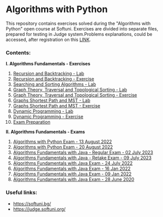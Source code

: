 # Algorithms with Python
This repository contains exercises solved during the "Algorithms with Python" open course at Softuni. Exercises are divided into separate files, prepared for testing in Judge system.Problems explanations, could be accessed, after registration on this [LINK](https://judge.softuni.org/Contests#!/List/ByCategory/350/Algorithms-with-Python).

### Contents:
**I. Algorithms Fundamentals - Exercises**
  1. [Recursion and Backtracking - Lab](https://github.com/yavor-gornalov/softuni_algorithms_with_python/tree/main/algorithms_fundamentals/01_recursion_and_backtracking_lab)
  2. [Recursion and Backtracking - Exercise](https://github.com/yavor-gornalov/softuni_algorithms_with_python/tree/main/algorithms_fundamentals/02_recursion_and_backtracking_exercise)
  3. [Searching and Sorting Algorithms - Lab](https://github.com/yavor-gornalov/softuni_algorithms_with_python/tree/main/algorithms_fundamentals/03_searching_and_sorting_algorithms_lab)
  4. [Graph Theory, Traversal and Topological Sorting - Lab](https://github.com/yavor-gornalov/softuni_algorithms_with_python/tree/main/algorithms_fundamentals/04_graph_theory_traversal_and_topological_sorting_lab)
  5. [Graph Theory, Traversal and Topological Sorting - Exercise](https://github.com/yavor-gornalov/softuni_algorithms_with_python/tree/main/algorithms_fundamentals/05_graph_theory_traversal_and_topological_sorting_exercise)
  6. [Graphs Shortest Path and MST - Lab](https://github.com/yavor-gornalov/softuni_algorithms_with_python/tree/main/algorithms_fundamentals/06_graphs_shortest_path_and_MST_lab)
  7. [ Graphs Shortest Path and MST - Exercise ](https://github.com/yavor-gornalov/softuni_algorithms_with_python/tree/main/algorithms_fundamentals/07_graphs_shortest_path_and_MST_exercise)
  8. [Dynamic Programming - Lab](https://github.com/yavor-gornalov/softuni_algorithms_with_python/tree/main/algorithms_fundamentals/08_dynamic_programming_lab)
  9. [Dynamic Programming - Exercise](https://github.com/yavor-gornalov/softuni_algorithms_with_python/tree/main/algorithms_fundamentals/09_dynamic_programming_exercise)
  10. [Exam Preparation](https://github.com/yavor-gornalov/softuni_algorithms_with_python/tree/main/algorithms_fundamentals/10_exam_preparation)

**II. Algorithms Fundamentals - Exams**
  1. [Algorithms with Python Exam - 13 August 2022](https://github.com/yavor-gornalov/softuni_algorithms_with_python/tree/main/algorithms_exams/01_exam_13_aug_2022)
  2. [Algorithms with Python Exam - 20 August 2022](https://github.com/yavor-gornalov/softuni_algorithms_with_python/tree/main/algorithms_exams/02_exam_20_aug_2022)
  3. [Algorithms Fundamentals with Java - Regular Exam - 02 July 2023](https://github.com/yavor-gornalov/softuni_algorithms_with_python/tree/main/algorithms_exams/03_java_exam_02_july_2023)
  4. [Algorithms Fundamentals with Java - Retake Exam - 09 July 2023](https://github.com/yavor-gornalov/softuni_algorithms_with_python/tree/main/algorithms_exams/04_java_exam_09_july_2023)
  5. [Algorithms Fundamentals with Java Exam - 24 July 2022](https://github.com/yavor-gornalov/softuni_algorithms_with_python/tree/main/algorithms_exams/05_java_exam_24_july_2022)
  6. [Algorithms Fundamentals with Java Exam - 16 Jan 2022](https://github.com/yavor-gornalov/softuni_algorithms_with_python/tree/main/algorithms_exams/06_java_exam_16_jan_2022)
  7. [Algorithms Fundamentals with Java Exam - 09 Jan 2022](https://github.com/yavor-gornalov/softuni_algorithms_with_python/tree/main/algorithms_exams/07_java_exam_09_jan_2022)
  8. [Algorithms Fundamentals with Java Exam - 28 June 2020](https://github.com/yavor-gornalov/softuni_algorithms_with_python/tree/main/algorithms_exams/08_java_exam_28_june_2020)

### Useful links: 
  - https://softuni.bg/
  - https://judge.softuni.org/

